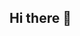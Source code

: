 ## Hi there 👋

<!--
**fabiflx/fabiflx** is a ✨ _special_ ✨ repository because its `README.md` (this file) appears on your GitHub profile.

Here are some ideas to get you started:

- 🔭 I’m currently working on basic Javascript developments 
- 🌱 I’m currently learning how to code
- 👯 I’m looking to collaborate on AI
- 🤔 I’m looking for help with world development
- 💬 Ask me about cultures, travel, history
- 📫 How to reach me: ...
- 😄 Pronouns: he
- ⚡ Fun fact: speaks 5 languages
-->
